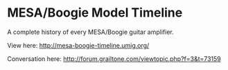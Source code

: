 # MESA/Boogie Model Timeline
A complete history of every MESA/Boogie guitar amplifier.

View here: http://mesa-boogie-timeline.umig.org/

Conversation here: http://forum.grailtone.com/viewtopic.php?f=3&t=73159
